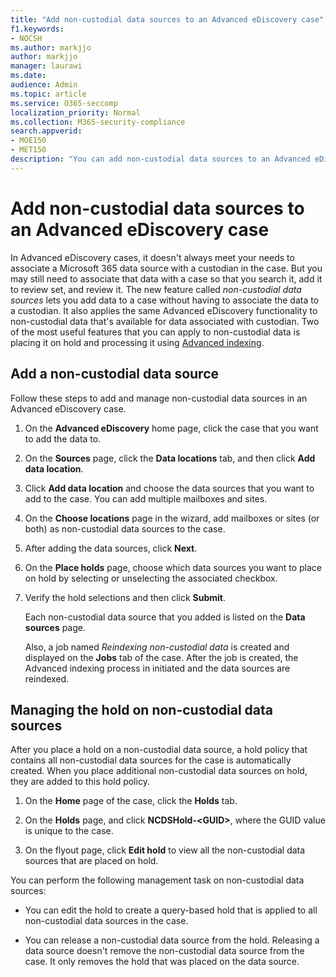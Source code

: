 ```yaml
---
title: "Add non-custodial data sources to an Advanced eDiscovery case"
f1.keywords:
- NOCSH
ms.author: markjjo
author: markjjo
manager: laurawi
ms.date: 
audience: Admin
ms.topic: article
ms.service: O365-seccomp
localization_priority: Normal
ms.collection: M365-security-compliance 
search.appverid: 
- MOE150
- MET150
description: "You can add non-custodial data sources to an Advanced eDiscovery case and place a hold on the data source. Non-custodial data sources are reindexed, so any content that was deemed as partially indexed is reprocessed to make it fully and quickly searchable." 
---
```


# Add non-custodial data sources to an Advanced eDiscovery case

In Advanced eDiscovery cases, it doesn't always meet your needs to associate a Microsoft 365 data source with a custodian in the case. But you may still need to associate that data with a case so that you search it, add it to review set, and review it. The new feature called *non-custodial data sources* lets you add data to a case without having to associate the data to a custodian. It also applies the same Advanced eDiscovery functionality to non-custodial data that's available for data associated with custodian. Two of the most useful features that you can apply to non-custodial data is placing it on hold and processing it using [Advanced indexing](indexing-custodian-data.md).

## Add a non-custodial data source

Follow these steps to add and manage non-custodial data sources in an Advanced eDiscovery case.

1. On the **Advanced eDiscovery** home page, click the case that you want to add the data to.

2. On the **Sources** page, click the **Data locations** tab, and then click **Add data location**.

3. Click **Add data location** and choose the data sources that you want to add to the case. You can add multiple mailboxes and sites.

4. On the **Choose locations** page in the wizard, add mailboxes or sites (or both) as non-custodial data sources to the case.

5. After adding the data sources, click **Next**.

6. On the **Place holds** page, choose which data sources you want to place on hold by selecting or unselecting the associated checkbox.

7. Verify the hold selections and then click **Submit**.

   Each non-custodial data source that you added is listed on the **Data sources** page.

   Also, a job named *Reindexing non-custodial data* is created and displayed on the **Jobs** tab of the case. After the job is created, the Advanced indexing process in initiated and the data sources are reindexed.

## Managing the hold on non-custodial data sources

After you place a hold on a non-custodial data source, a hold policy that contains all non-custodial data sources for the case is automatically created. When you place additional non-custodial data sources on hold, they are added to this hold policy.

1. On the **Home** page of the case, click the **Holds** tab.

2. On the **Holds** page, and click **NCDSHold-\<GUID\>**, where the GUID value is unique to the case.

3. On the flyout page, click **Edit hold** to view all the non-custodial data sources that are placed on hold.

You can perform the following management task on non-custodial data sources:

- You can edit the hold to create a query-based hold that is applied to all non-custodial data sources in the case.

- You can release a non-custodial data source from the hold. Releasing a data source doesn't remove the non-custodial data source from the case. It only removes the hold that was placed on the data source.
